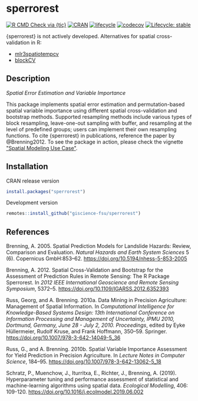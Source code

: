 # sperrorest

<!-- badges: start -->
[![R CMD Check via {tic}](https://github.com/giscience-fsu/sperrorest/workflows/R%20CMD%20Check%20via%20{tic}/badge.svg?branch=master)](https://github.com/giscience-fsu/sperrorest/actions)
[![CRAN](https://www.r-pkg.org/badges/version/sperrorest)](https://cran.r-project.org/package=sperrorest)
[![lifecycle](https://img.shields.io/badge/lifecycle-retired-blue.svg)](https://lifecycle.r-lib.org/articles/stages.html)
[![codecov](https://codecov.io/gh/giscience-fsu/sperrorest/branch/master/graph/badge.svg)](https://codecov.io/gh/giscience-fsu/sperrorest)
[![Lifecycle: stable](https://img.shields.io/badge/lifecycle-stable-brightgreen.svg)](https://lifecycle.r-lib.org/articles/stages.html#stable)
<!-- badges: end -->

{sperrorest} is not actively developed.
Alternatives for spatial cross-validation in R:

- [mlr3spatiotempcv](https://github.com/mlr-org/mlr3spatiotempcv)
- [blockCV](https://github.com/rvalavi/blockCV)

## Description

*Spatial Error Estimation and Variable Importance*

This package implements spatial error estimation and permutation-based spatial variable importance using different spatial cross-validation and bootstrap methods.
Supported resampling methods include various types of block resampling, leave-one-out sampling with buffer, and resampling at the level of predefined groups; users can implement their own resampling functions.
To cite {sperrorest} in publications, reference the paper by @Brenning2012. 
To see the package in action, please check the vignette ["Spatial Modeling Use Case"](https://giscience-fsu.github.io/sperrorest/articles/spatial-modeling-use-case.html).

## Installation

CRAN release version

```r
install.packages("sperrorest")
```

Development version

```r
remotes::install_github("giscience-fsu/sperrorest")
```

## References

Brenning, A. 2005. Spatial Prediction Models for Landslide Hazards: Review, Comparison and Evaluation. *Natural Hazards and Earth System Sciences* 5 (6). Copernicus GmbH:853–62.
https://doi.org/10.5194/nhess-5-853-2005

Brenning, A. 2012. Spatial Cross-Validation and Bootstrap for the Assessment of Prediction Rules in Remote Sensing: The R Package Sperrorest. In *2012 IEEE International Geoscience and Remote Sensing Symposium*, 5372–5.
https://doi.org/10.1109/IGARSS.2012.6352393

Russ, Georg, and A. Brenning. 2010a. Data Mining in Precision Agriculture: Management of Spatial Information. In *Computational Intelligence for Knowledge-Based Systems Design: 13th International Conference on Information Processing and Management of Uncertainty, IPMU 2010, Dortmund, Germany, June 28 - July 2, 2010. Proceedings*, edited by Eyke Hüllermeier, Rudolf Kruse, and Frank Hoffmann, 350–59. Springer.
https://doi.org/10.1007/978-3-642-14049-5_36

Russ, G., and A. Brenning. 2010b. Spatial Variable Importance Assessment for Yield Prediction
in Precision Agriculture. In *Lecture Notes in Computer Science*,
184–95. 
https://doi.org/10.1007/978-3-642-13062-5_18

Schratz, P., Muenchow, J., Iturritxa, E., Richter, J., Brenning, A. (2019). Hyperparameter tuning and performance assessment of statistical and machine-learning algorithms using spatial data. *Ecological Modelling*, 406: 109-120.
https://doi.org/10.1016/j.ecolmodel.2019.06.002
